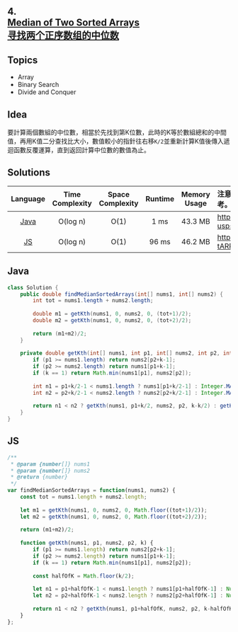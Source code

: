 ##  **4.<br/>[Median of Two Sorted Arrays](https://leetcode.com/problems/median-of-two-sorted-arrays/)<br/>[寻找两个正序数组的中位数](https://leetcode-cn.com/problems/median-of-two-sorted-arrays/)**

## **Topics**
* Array 
* Binary Search
* Divide and Conquer

## **Idea**
要計算兩個數組的中位數，相當於先找到第K位數，此時的K等於數組總和的中間值，再用K值二分查找比大小，數值較小的指針往右移```K/2```並重新計算K值後傳入遞迴函數反覆運算，直到返回計算中位數的數值為止。

## **Solutions**
| Language | Time Complexity | Space Complexity | Runtime | Memory Usage | 注意：Runtime和Memory Usage的數值皆來自LeetCode提供的效能測試，僅供參考。 |
| :--: | :--: | :--: | :--: | :--: | :-- |
| [Java](https://github.com/cashviar/leetcode/blob/main/problems/algorithms/1_two-sum.md#java) | O(log n) | O(1) | 1 ms | 43.3 MB | https://drive.google.com/file/d/16rIBqPhJlUKU1YStebb56e6xcRzY1bZw/view?usp=sharing |
| [JS](https://github.com/cashviar/leetcode/blob/main/problems/algorithms/1_two-sum.md#js) | O(log n) | O(1) | 96 ms | 46.2 MB | https://drive.google.com/file/d/1A18WrNLkpnMH_5UbXBTJwFpv-tARRHW6/view?usp=sharing |

## Java
```Java
class Solution {
    public double findMedianSortedArrays(int[] nums1, int[] nums2) {
        int tot = nums1.length + nums2.length;
        
        double m1 = getKth(nums1, 0, nums2, 0, (tot+1)/2);
        double m2 = getKth(nums1, 0, nums2, 0, (tot+2)/2);        
        
        return (m1+m2)/2;
    }
    
    private double getKth(int[] nums1, int p1, int[] nums2, int p2, int k) {
        if (p1 >= nums1.length) return nums2[p2+k-1];
        if (p2 >= nums2.length) return nums1[p1+k-1];
        if (k == 1) return Math.min(nums1[p1], nums2[p2]);
        
        int n1 = p1+k/2-1 < nums1.length ? nums1[p1+k/2-1] : Integer.MAX_VALUE;
        int n2 = p2+k/2-1 < nums2.length ? nums2[p2+k/2-1] : Integer.MAX_VALUE;
        
        return n1 < n2 ? getKth(nums1, p1+k/2, nums2, p2, k-k/2) : getKth(nums1, p1, nums2, p2+k/2, k-k/2);
    }
}
```

## JS
```js
/**
 * @param {number[]} nums1
 * @param {number[]} nums2
 * @return {number}
 */
var findMedianSortedArrays = function(nums1, nums2) {
    const tot = nums1.length + nums2.length;
    
    let m1 = getKth(nums1, 0, nums2, 0, Math.floor((tot+1)/2));
    let m2 = getKth(nums1, 0, nums2, 0, Math.floor((tot+2)/2));
    
    return (m1+m2)/2;
    
    function getKth(nums1, p1, nums2, p2, k) {        
        if (p1 >= nums1.length) return nums2[p2+k-1];
        if (p2 >= nums2.length) return nums1[p1+k-1];
        if (k == 1) return Math.min(nums1[p1], nums2[p2]);
        
        const halfOfK = Math.floor(k/2);
        
        let n1 = p1+halfOfK-1 < nums1.length ? nums1[p1+halfOfK-1] : Number.MAX_VALUE;
        let n2 = p2+halfOfK-1 < nums2.length ? nums2[p2+halfOfK-1] : Number.MAX_VALUE;
        
        return n1 < n2 ? getKth(nums1, p1+halfOfK, nums2, p2, k-halfOfK) : getKth(nums1, p1, nums2, p2+halfOfK, k-halfOfK);
    }
};
```
